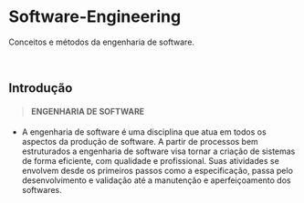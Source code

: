 # Software-Engineering
Conceitos e métodos da engenharia de software.

<br>

## Introdução

> #### ENGENHARIA DE SOFTWARE
* A engenharia de software é uma disciplina que atua em todos os aspectos da produção de software. A partir de processos bem estruturados a engenharia de software visa tornar a criação de sistemas de forma eficiente, com qualidade e profissional. Suas atividades se envolvem desde os primeiros passos como a especificação, passa pelo desenvolvimento e validação até a manutenção e aperfeiçoamento dos softwares.
